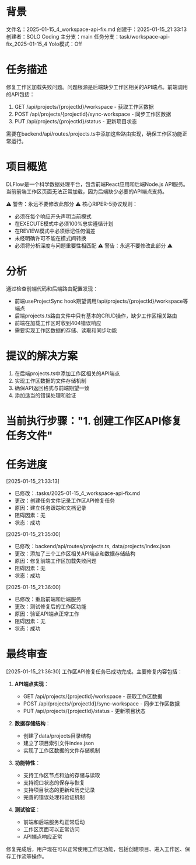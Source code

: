 # 背景
文件名：2025-01-15_4_workspace-api-fix.md
创建于：2025-01-15_21:33:13
创建者：SOLO Coding
主分支：main
任务分支：task/workspace-api-fix_2025-01-15_4
Yolo模式：Off

# 任务描述
修复工作区加载失败问题。问题根源是后端缺少工作区相关的API端点。前端调用的API包括：
1. GET /api/projects/{projectId}/workspace - 获取工作区数据
2. POST /api/projects/{projectId}/sync-workspace - 同步工作区数据
3. PUT /api/projects/{projectId}/status - 更新项目状态

需要在backend/api/routes/projects.ts中添加这些路由实现，确保工作区功能正常运行。

# 项目概览
DLFlow是一个科学数据处理平台，包含前端React应用和后端Node.js API服务。当前前端工作区页面无法正常加载，因为后端缺少必要的API端点支持。

⚠️ 警告：永远不要修改此部分 ⚠️
核心RIPER-5协议规则：
- 必须在每个响应开头声明当前模式
- 在EXECUTE模式中必须100%忠实遵循计划
- 在REVIEW模式中必须标记任何偏差
- 未经明确许可不能在模式间转换
- 必须将分析深度与问题重要性相匹配
⚠️ 警告：永远不要修改此部分 ⚠️

# 分析
通过检查前端代码和后端路由配置发现：
- 前端useProjectSync hook期望调用/api/projects/{projectId}/workspace等端点
- 后端projects.ts路由文件中只有基本的CRUD操作，缺少工作区相关路由
- 前端在加载工作区时收到404错误响应
- 需要实现工作区数据的存储、读取和同步功能

# 提议的解决方案
1. 在后端projects.ts中添加工作区相关的API端点
2. 实现工作区数据的文件存储机制
3. 确保API返回格式与前端期望一致
4. 添加适当的错误处理和验证

# 当前执行步骤："1. 创建工作区API修复任务文件"

# 任务进度
[2025-01-15_21:33:13]
- 已修改：.tasks/2025-01-15_4_workspace-api-fix.md
- 更改：创建任务文件记录工作区API修复任务
- 原因：建立任务跟踪和文档记录
- 阻碍因素：无
- 状态：成功

[2025-01-15_21:35:00]
- 已修改：backend/api/routes/projects.ts, data/projects/index.json
- 更改：添加了三个工作区相关API端点和数据存储结构
- 原因：修复前端工作区加载失败问题
- 阻碍因素：无
- 状态：成功

[2025-01-15_21:36:00]
- 已修改：重启前端和后端服务
- 更改：测试修复后的工作区功能
- 原因：验证API端点正常工作
- 阻碍因素：无
- 状态：成功

# 最终审查
[2025-01-15_21:36:30]
工作区API修复任务已成功完成。主要修复内容包括：

1. **API端点实现**：
   - GET /api/projects/{projectId}/workspace - 获取工作区数据
   - POST /api/projects/{projectId}/sync-workspace - 同步工作区数据
   - PUT /api/projects/{projectId}/status - 更新项目状态

2. **数据存储结构**：
   - 创建了data/projects目录结构
   - 建立了项目索引文件index.json
   - 实现了工作区数据的文件存储机制

3. **功能特性**：
   - 支持工作区节点和边的存储与读取
   - 支持视口状态的保存与恢复
   - 支持项目状态的更新和历史记录
   - 完善的错误处理和验证机制

4. **测试验证**：
   - 前端和后端服务均正常启动
   - 工作区页面可以正常访问
   - API端点响应正常

修复完成后，用户现在可以正常使用工作区功能，包括创建项目、进入工作区、保存工作流等操作。